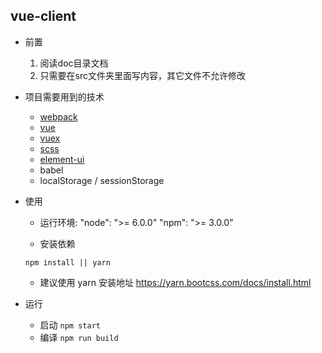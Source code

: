 ## vue-client
- 前置
   1. 阅读doc目录文档
   2. 只需要在src文件夹里面写内容，其它文件不允许修改
   
- 项目需要用到的技术
   - [webpack](http://webpack.github.io/)
   - [vue](https://cn.vuejs.org/v2/guide/index.html)
   - [vuex](https://vuex.vuejs.org/zh-cn/intro.html)
   - [scss](https://www.sass.hk/docs/)
   - [element-ui](http://element-cn.eleme.io/#/zh-CN/component/installation)
   - babel
   - localStorage / sessionStorage

- 使用  
  - 运行环境: "node": ">= 6.0.0" "npm": ">= 3.0.0"
    
  - 安装依赖 
  ```
  npm install || yarn
  ```
  - 建议使用 yarn  安装地址 https://yarn.bootcss.com/docs/install.html

- 运行
   - 启动 `npm start`
   - 编译 `npm run build`

